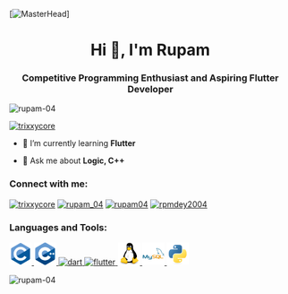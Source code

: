 [![MasterHead](https://miro.medium.com/v2/resize:fit:828/format:webp/1*FWy3MRJUFskfxF5rCvXDqw.jpeg)]
<h1 align="center">Hi 👋, I'm Rupam</h1>
<h3 align="center">Competitive Programming Enthusiast and Aspiring Flutter Developer</h3>

<p align="left"> <img src="https://komarev.com/ghpvc/?username=rupam-04&label=Profile%20views&color=0e75b6&style=flat" alt="rupam-04" /> </p>

<p align="left"> <a href="https://twitter.com/trixxycore" target="blank"><img src="https://img.shields.io/twitter/follow/trixxycore?logo=twitter&style=for-the-badge" alt="trixxycore" /></a> </p>

- 🌱 I’m currently learning **Flutter**

- 💬 Ask me about **Logic, C++**

<h3 align="left">Connect with me:</h3>
<p align="left">
<a href="https://twitter.com/trixxycore" target="blank"><img align="center" src="https://raw.githubusercontent.com/rahuldkjain/github-profile-readme-generator/master/src/images/icons/Social/twitter.svg" alt="trixxycore" height="30" width="40" /></a>
<a href="https://www.codechef.com/users/rupam04" target="blank"><img align="center" src="https://cdn.jsdelivr.net/npm/simple-icons@3.1.0/icons/codechef.svg" alt="rupam_04" height="30" width="40" /></a>
<a href="https://codeforces.com/profile/rupam_04" target="blank"><img align="center" src="https://raw.githubusercontent.com/rahuldkjain/github-profile-readme-generator/master/src/images/icons/Social/codeforces.svg" alt="rupam04" height="30" width="40" /></a>
<a href="https://www.leetcode.com/rpmdey2004" target="blank"><img align="center" src="https://raw.githubusercontent.com/rahuldkjain/github-profile-readme-generator/master/src/images/icons/Social/leet-code.svg" alt="rpmdey2004" height="30" width="40" /></a>
</p>

<h3 align="left">Languages and Tools:</h3>
<p align="left"> <a href="https://www.cprogramming.com/" target="_blank" rel="noreferrer"> <img src="https://raw.githubusercontent.com/devicons/devicon/master/icons/c/c-original.svg" alt="c" width="40" height="40"/> </a> <a href="https://www.w3schools.com/cpp/" target="_blank" rel="noreferrer"> <img src="https://raw.githubusercontent.com/devicons/devicon/master/icons/cplusplus/cplusplus-original.svg" alt="cplusplus" width="40" height="40"/> </a> <a href="https://dart.dev" target="_blank" rel="noreferrer"> <img src="https://www.vectorlogo.zone/logos/dartlang/dartlang-icon.svg" alt="dart" width="40" height="40"/> </a> <a href="https://flutter.dev" target="_blank" rel="noreferrer"> <img src="https://www.vectorlogo.zone/logos/flutterio/flutterio-icon.svg" alt="flutter" width="40" height="40"/> </a> <a href="https://www.linux.org/" target="_blank" rel="noreferrer"> <img src="https://raw.githubusercontent.com/devicons/devicon/master/icons/linux/linux-original.svg" alt="linux" width="40" height="40"/> </a> <a href="https://www.mysql.com/" target="_blank" rel="noreferrer"> <img src="https://raw.githubusercontent.com/devicons/devicon/master/icons/mysql/mysql-original-wordmark.svg" alt="mysql" width="40" height="40"/> </a> <a href="https://www.python.org" target="_blank" rel="noreferrer"> <img src="https://raw.githubusercontent.com/devicons/devicon/master/icons/python/python-original.svg" alt="python" width="40" height="40"/> </a> </p>

<p><img align="center" src="https://github-readme-streak-stats.herokuapp.com/?user=rupam-04&" alt="rupam-04" /></p>
